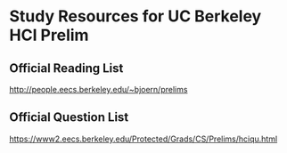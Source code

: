 # Study Resources for UC Berkeley HCI Prelim

## Official Reading List
http://people.eecs.berkeley.edu/~bjoern/prelims

## Official Question List
https://www2.eecs.berkeley.edu/Protected/Grads/CS/Prelims/hciqu.html
